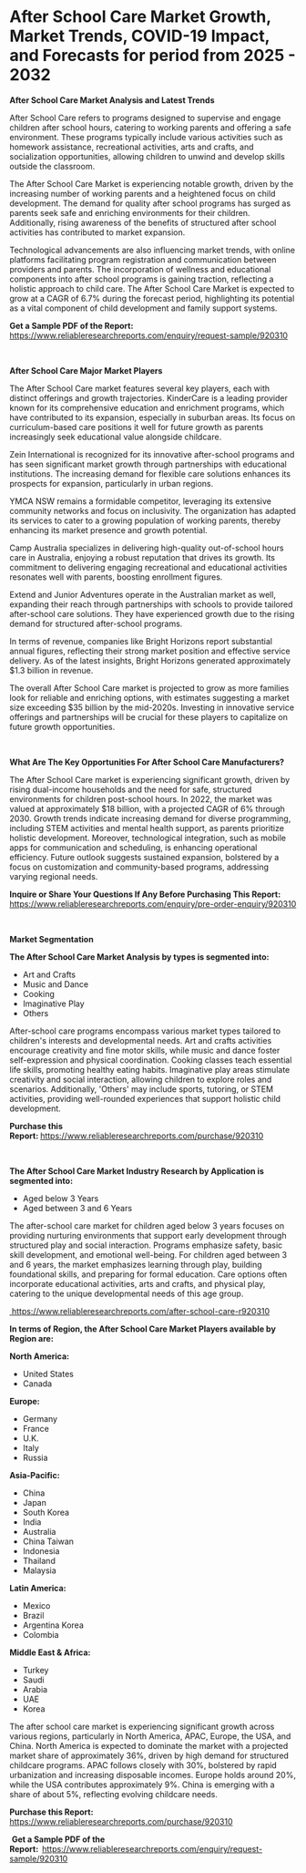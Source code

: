 <p><h1>After School Care Market Growth, Market Trends, COVID-19 Impact, and Forecasts for period from 2025 - 2032</h1></p><p><strong>After School Care Market Analysis and Latest Trends</strong></p>
<p><p>After School Care refers to programs designed to supervise and engage children after school hours, catering to working parents and offering a safe environment. These programs typically include various activities such as homework assistance, recreational activities, arts and crafts, and socialization opportunities, allowing children to unwind and develop skills outside the classroom.</p><p>The After School Care Market is experiencing notable growth, driven by the increasing number of working parents and a heightened focus on child development. The demand for quality after school programs has surged as parents seek safe and enriching environments for their children. Additionally, rising awareness of the benefits of structured after school activities has contributed to market expansion.</p><p>Technological advancements are also influencing market trends, with online platforms facilitating program registration and communication between providers and parents. The incorporation of wellness and educational components into after school programs is gaining traction, reflecting a holistic approach to child care. The After School Care Market is expected to grow at a CAGR of 6.7% during the forecast period, highlighting its potential as a vital component of child development and family support systems.</p></p>
<p><strong>Get a Sample PDF of the Report:&nbsp;</strong> <a href="https://www.reliableresearchreports.com/enquiry/request-sample/920310?utm_campaign=2820&utm_medium=2&utm_source=Github&utm_content=ia&utm_term=18042025&utm_id=after-school-care">https://www.reliableresearchreports.com/enquiry/request-sample/920310</a></p>
<p>&nbsp;</p>
<p><strong>After School Care Major Market Players</strong></p>
<p><p>The After School Care market features several key players, each with distinct offerings and growth trajectories. KinderCare is a leading provider known for its comprehensive education and enrichment programs, which have contributed to its expansion, especially in suburban areas. Its focus on curriculum-based care positions it well for future growth as parents increasingly seek educational value alongside childcare.</p><p>Zein International is recognized for its innovative after-school programs and has seen significant market growth through partnerships with educational institutions. The increasing demand for flexible care solutions enhances its prospects for expansion, particularly in urban regions.</p><p>YMCA NSW remains a formidable competitor, leveraging its extensive community networks and focus on inclusivity. The organization has adapted its services to cater to a growing population of working parents, thereby enhancing its market presence and growth potential.</p><p>Camp Australia specializes in delivering high-quality out-of-school hours care in Australia, enjoying a robust reputation that drives its growth. Its commitment to delivering engaging recreational and educational activities resonates well with parents, boosting enrollment figures.</p><p>Extend and Junior Adventures operate in the Australian market as well, expanding their reach through partnerships with schools to provide tailored after-school care solutions. They have experienced growth due to the rising demand for structured after-school programs.</p><p>In terms of revenue, companies like Bright Horizons report substantial annual figures, reflecting their strong market position and effective service delivery. As of the latest insights, Bright Horizons generated approximately $1.3 billion in revenue. </p><p>The overall After School Care market is projected to grow as more families look for reliable and enriching options, with estimates suggesting a market size exceeding $35 billion by the mid-2020s. Investing in innovative service offerings and partnerships will be crucial for these players to capitalize on future growth opportunities.</p></p>
<p>&nbsp;</p>
<p><strong>What Are The Key Opportunities For After School Care Manufacturers?</strong></p>
<p><p>The After School Care market is experiencing significant growth, driven by rising dual-income households and the need for safe, structured environments for children post-school hours. In 2022, the market was valued at approximately $18 billion, with a projected CAGR of 6% through 2030. Growth trends indicate increasing demand for diverse programming, including STEM activities and mental health support, as parents prioritize holistic development. Moreover, technological integration, such as mobile apps for communication and scheduling, is enhancing operational efficiency. Future outlook suggests sustained expansion, bolstered by a focus on customization and community-based programs, addressing varying regional needs.</p></p>
<p><strong>Inquire or Share Your Questions If Any Before Purchasing This Report:</strong> <a href="https://www.reliableresearchreports.com/enquiry/pre-order-enquiry/920310?utm_campaign=2820&utm_medium=2&utm_source=Github&utm_content=ia&utm_term=18042025&utm_id=after-school-care">https://www.reliableresearchreports.com/enquiry/pre-order-enquiry/920310</a></p>
<p>&nbsp;</p>
<p><strong>Market Segmentation</strong></p>
<p><strong>The After School Care Market Analysis by types is segmented into:</strong></p>
<p><ul><li>Art and Crafts</li><li>Music and Dance</li><li>Cooking</li><li>Imaginative Play</li><li>Others</li></ul></p>
<p><p>After-school care programs encompass various market types tailored to children's interests and developmental needs. Art and crafts activities encourage creativity and fine motor skills, while music and dance foster self-expression and physical coordination. Cooking classes teach essential life skills, promoting healthy eating habits. Imaginative play areas stimulate creativity and social interaction, allowing children to explore roles and scenarios. Additionally, 'Others' may include sports, tutoring, or STEM activities, providing well-rounded experiences that support holistic child development.</p></p>
<p><strong>Purchase this Report:&nbsp;</strong><a href="https://www.reliableresearchreports.com/purchase/920310?utm_campaign=2820&utm_medium=2&utm_source=Github&utm_content=ia&utm_term=18042025&utm_id=after-school-care">https://www.reliableresearchreports.com/purchase/920310</a></p>
<p>&nbsp;</p>
<p><strong>The After School Care Market Industry Research by Application is segmented into:</strong></p>
<p><ul><li>Aged below 3 Years</li><li>Aged between 3 and 6 Years</li></ul></p>
<p><p>The after-school care market for children aged below 3 years focuses on providing nurturing environments that support early development through structured play and social interaction. Programs emphasize safety, basic skill development, and emotional well-being. For children aged between 3 and 6 years, the market emphasizes learning through play, building foundational skills, and preparing for formal education. Care options often incorporate educational activities, arts and crafts, and physical play, catering to the unique developmental needs of this age group.</p></p>
<p><a href="https://www.reliableresearchreports.com/after-school-care-r920310?utm_campaign=2820&utm_medium=2&utm_source=Github&utm_content=ia&utm_term=18042025&utm_id=after-school-care">&nbsp;https://www.reliableresearchreports.com/after-school-care-r920310</a></p>
<p><strong>In terms of Region, the After School Care Market Players available by Region are:</strong></p>
<p>
    <p> <strong> North America: </strong>
        <ul>
            <li>United States</li>
            <li>Canada</li>
        </ul>
        </p> 
    <p> <strong> Europe: </strong>
        <ul>
            <li>Germany</li>
            <li>France</li>
            <li>U.K.</li>
            <li>Italy</li>
            <li>Russia</li>
        </ul>
        </p> 
    <p> <strong> Asia-Pacific: </strong>
        <ul>
            <li>China</li>
            <li>Japan</li>
            <li>South Korea</li>
            <li>India</li>
            <li>Australia</li>
            <li>China Taiwan</li>
            <li>Indonesia</li>
            <li>Thailand</li>
            <li>Malaysia</li>
        </ul>
        </p> 
    <p> <strong> Latin America: </strong>
        <ul>
            <li>Mexico</li>
            <li>Brazil</li>
            <li>Argentina Korea</li>
            <li>Colombia</li>
        </ul>
        </p> 
    <p> <strong> Middle East & Africa: </strong>
        <ul>
            <li>Turkey</li>
            <li>Saudi</li>
            <li>Arabia</li>
            <li>UAE</li>
            <li>Korea</li>
        </ul>
    </p>
    </p>
<p><p>The after school care market is experiencing significant growth across various regions, particularly in North America, APAC, Europe, the USA, and China. North America is expected to dominate the market with a projected market share of approximately 36%, driven by high demand for structured childcare programs. APAC follows closely with 30%, bolstered by rapid urbanization and increasing disposable incomes. Europe holds around 20%, while the USA contributes approximately 9%. China is emerging with a share of about 5%, reflecting evolving childcare needs.</p></p>
<p><strong>Purchase this Report: </strong><a href="https://www.reliableresearchreports.com/purchase/920310?utm_campaign=2820&utm_medium=2&utm_source=Github&utm_content=ia&utm_term=18042025&utm_id=after-school-care">https://www.reliableresearchreports.com/purchase/920310</a></p>
<p>&nbsp;<strong>Get a Sample PDF of the Report:&nbsp;&nbsp;</strong><a href="https://www.reliableresearchreports.com/enquiry/request-sample/920310?utm_campaign=2820&utm_medium=2&utm_source=Github&utm_content=ia&utm_term=18042025&utm_id=after-school-care">https://www.reliableresearchreports.com/enquiry/request-sample/920310</a></p>
<p><strong></strong></p>
<p><p></p><p></p><p></p></p>